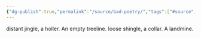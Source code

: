 ```yaml
---
{"dg-publish":true,"permalink":"/source/bad-poetry/","tags":["#source","poem"],"created":"2025-09-07T11:40:49.620-06:00","updated":"2025-09-07T12:34:15.110-06:00"}
---
```


distant jingle, a holler.
An empty treeline.
loose shingle, a collar.
A landmine.